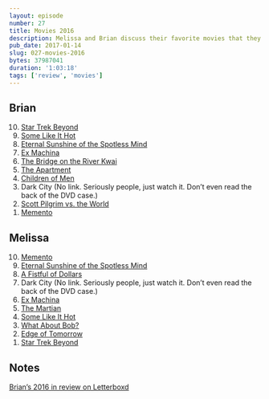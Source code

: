 ```yaml
---
layout: episode
number: 27
title: Movies 2016
description: Melissa and Brian discuss their favorite movies that they watched for the first time in 2016.
pub_date: 2017-01-14
slug: 027-movies-2016
bytes: 37987041
duration: '1:03:18'
tags: ['review', 'movies']
---
```


<h2>Brian</h2>
<ol reversed>
<li><a href="https://letterboxd.com/film/star-trek-beyond/">Star Trek Beyond</a></li>
<li><a href="https://letterboxd.com/film/some-like-it-hot/">Some Like It Hot</a></li>
<li><a href="https://letterboxd.com/film/eternal-sunshine-of-the-spotless-mind/">Eternal Sunshine of the Spotless Mind</a></li>
<li><a href="https://letterboxd.com/film/ex-machina-2015/">Ex Machina</a></li>
<li><a href="https://letterboxd.com/film/the-bridge-on-the-river-kwai/">The Bridge on the River Kwai</a></li>
<li><a href="https://letterboxd.com/film/the-apartment/">The Apartment</a></li>
<li><a href="https://letterboxd.com/film/children-of-men/">Children of Men</a></li>
<li>Dark City (No link. Seriously people, just watch it. Don’t even read the back of the DVD case.)</li>
<li><a href="https://letterboxd.com/film/scott-pilgrim-vs-the-world/">Scott Pilgrim vs. the World</a></li>
<li><a href="https://letterboxd.com/film/memento/">Memento</a></li>
</ol>

<h2>Melissa</h2>
<ol reversed>
<li><a href="https://letterboxd.com/film/memento/">Memento</a></li>
<li><a href="https://letterboxd.com/film/eternal-sunshine-of-the-spotless-mind/">Eternal Sunshine of the Spotless Mind</a></li>
<li><a href="https://letterboxd.com/film/a-fistful-of-dollars/">A Fistful of Dollars</a></li>
<li>Dark City (No link. Seriously people, just watch it. Don’t even read the back of the DVD case.)</li>
<li><a href="https://letterboxd.com/film/ex-machina-2015/">Ex Machina</a></li>
<li><a href="https://letterboxd.com/film/the-martian/">The Martian</a></li>
<li><a href="https://letterboxd.com/film/some-like-it-hot/">Some Like It Hot</a></li>
<li><a href="https://letterboxd.com/film/what-about-bob/">What About Bob?</a></li>
<li><a href="https://letterboxd.com/film/edge-of-tomorrow/">Edge of Tomorrow</a></li>
<li><a href="https://letterboxd.com/film/star-trek-beyond/">Star Trek Beyond</a></li>
</ol>

<h2>Notes</h2>
<p><a href="https://letterboxd.com//bkoser/year/2016/">Brian’s 2016 in review on Letterboxd</a></p>